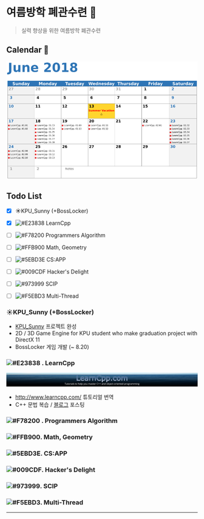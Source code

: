 # 여름방학 폐관수련 :book:

> 실력 향상을 위한 여름방학 폐관수련

## Calendar :calendar:

![06](./asset/06.png)

## Todo List

- [x] :sunny:KPU_Sunny (+BossLocker)
- [x] ![#E23838](https://placehold.it/15/E23838/000000?text=+)   LearnCpp
- [ ] ![#F78200](https://placehold.it/15/f78200/000000?text=+)   Programmers Algorithm 
- [ ] ![#FFB900](https://placehold.it/15/ffb900/000000?text=+)   Math, Geometry
- [ ] ![#5EBD3E](https://placehold.it/15/5ebd3d/000000?text=+)   CS:APP
- [ ] ![#009CDF](https://placehold.it/15/009cdf/000000?text=+)   Hacker's Delight
- [ ] ![#973999](https://placehold.it/15/973999/000000?text=+)   SCIP
- [ ] ![#F5EBD3](https://placehold.it/15/f5ebd3/000000?text=+)   Multi-Thread

 

 

 

 

 

### :sunny:KPU_Sunny (+BossLocker)

- [KPU_Sunny](https://github.com/adunStudio/KPU_Sunny) 프로젝트 완성
- 2D / 3D Game Engine for KPU student who make graduation project with DirectX 11
- BossLocker 게임 개발 (~ 8.20)

### ![#E23838](https://placehold.it/15/E23838/000000?text=+) . LearnCpp

![LearnCpp](./asset/LearnCpp_1920.jpg)

- http://www.learncpp.com/ 튜토리얼 번역
- C++ 문법 복습 / [블로그](https://boycoding.tistory.com) 포스팅

### ![#F78200](https://placehold.it/15/f78200/000000?text=+)  . Programmers Algorithm



### ![#FFB900](https://placehold.it/15/ffb900/000000?text=+). Math, Geometry



### ![#5EBD3E](https://placehold.it/15/5ebd3d/000000?text=+). CS:APP



### ![#009CDF](https://placehold.it/15/009cdf/000000?text=+). Hacker's Delight



### ![#973999](https://placehold.it/15/973999/000000?text=+). SCIP



### ![#F5EBD3](https://placehold.it/15/f5ebd3/000000?text=+). Multi-Thread

 

---

